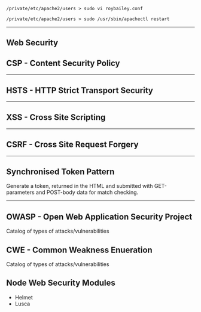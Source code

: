 


`/private/etc/apache2/users > sudo vi roybailey.conf`

`/private/etc/apache2/users > sudo /usr/sbin/apachectl restart`

----
## Web Security

## CSP - Content Security Policy

----
## HSTS - HTTP Strict Transport Security

----
## XSS - Cross Site Scripting

----
## CSRF - Cross Site Request Forgery

----
## Synchronised Token Pattern
Generate a token, returned in the HTML and submitted with GET-parameters and POST-body data for match checking.

----
## OWASP - Open Web Application Security Project
Catalog of types of attacks/vulnerabilities

## CWE - Common Weakness Enueration
Catalog of types of attacks/vulnerabilities

## Node Web Security Modules
- Helmet
- Lusca
